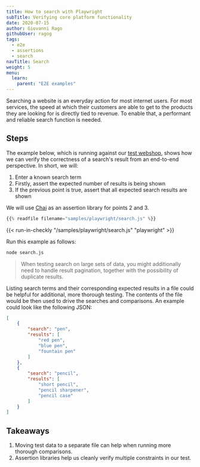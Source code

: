 ```yaml
---
title: How to search with Playwright
subTitle: Verifying core platform functionality
date: 2020-07-15
author: Giovanni Rago
githubUser: ragog
tags:
  - e2e
  - assertions
  - search
navTitle: Search
weight: 5
menu:
  learn:
    parent: "E2E examples"
---
```


Searching a website is an everyday action for most internet users. For most services, the speed at which their customers are able to get to the products they are looking for is directly tied to revenue. To enable that, a performant and reliable search function is needed.

<!-- more -->

## Steps

The example below, which is running against our [test webshop](https://danube-web.shop/), shows how we can verify the correctness of a search's result from an end-to-end perspective. In short, we will:
1. Enter a known search term
2. Firstly, assert the expected number of results is being shown
3. If the previous point is true, assert that all expected search results are shown

We will use [Chai](https://www.chaijs.com/api/assert/) as an assertion library for points 2 and 3.

```js
{{% readfile filename="samples/playwright/search.js" %}}
```
{{< run-in-checkly "/samples/playwright/search.js" "playwright"  >}}

Run this example as follows:

```sh
node search.js
```

> When testing search on large sets of data, you might additionally need to handle result pagination, together with the possibility of duplicate results.

Listing search terms and their corresponding expected results in a file could be helpful for additional, more thorough testing. The contents of the file would be then used to drive the searches and comparisons. An example could look like the following JSON:

```json
[
    {
        "search": "pen",
        "results": [
            "red pen",
            "blue pen",
            "fountain pen"
        ]
    },
    {
        "search": "pencil",
        "results": [
            "short pencil",
            "pencil sharpener",
            "pencil case"
        ]
    }
]
```

## Takeaways

1. Moving test data to a separate file can help when running more thorough comparisons.
2. Assertion libraries help us cleanly verify multiple constraints in our test.
